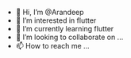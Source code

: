 - 👋 Hi, I’m @Arandeep
- 👀 I’m interested in flutter
- 🌱 I’m currently learning flutter
- 💞️ I’m looking to collaborate on ...
- 📫 How to reach me ...

<!---
Arandeep/Arandeep is a ✨ special ✨ repository because its `README.md` (this file) appears on your GitHub profile.
You can click the Preview link to take a look at your changes.
--->
